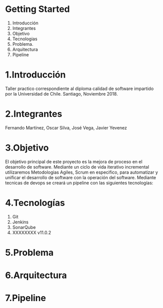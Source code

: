 # Getting Started

1.	Introducción
2.	Integrantes
3.	Objetivo
4.	Tecnologias
5.	Problema.
6.	Arquitectura
7.	Pipeline

# 1.Introducción

Taller practico correspondiente al diploma calidad de software impartido por la Universidad de Chile. 
Santiago, Noviembre 2018.

# 2.Integrantes
Fernando Martínez,
Oscar Silva,
José Vega,
Javier Yevenez

# 3.Objetivo
El objetivo principal de este proyecto es la mejora de proceso en el desarrollo de software. Mediante un ciclo de vida iterativo incremental utilizaremos Metodologias Agiles, Scrum en especifico, para automatizar y unificar el desarrollo de software con la operación del software. Mediante tecnicas de devops se creará un pipeline con las siguientes tecnologías:

# 4.Tecnologías
1.  Git 
2.  Jenkins
3.  SonarQube
4.  XXXXXXXX v11.0.2

# 5.Problema
# 6.Arquitectura
# 7.Pipeline
